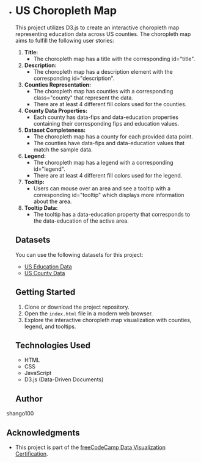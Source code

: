 
- # US Choropleth Map

  This project utilizes D3.js to create an interactive choropleth map representing education data across US counties. The choropleth map aims to fulfill the following user stories:

  1. **Title:**
     - The choropleth map has a title with the corresponding id="title".
  2. **Description:**
     - The choropleth map has a description element with the corresponding id="description".
  3. **Counties Representation:**
     - The choropleth map has counties with a corresponding class="county" that represent the data.
     - There are at least 4 different fill colors used for the counties.
  4. **County Data Properties:**
     - Each county has data-fips and data-education properties containing their corresponding fips and education values.
  5. **Dataset Completeness:**
     - The choropleth map has a county for each provided data point.
     - The counties have data-fips and data-education values that match the sample data.
  6. **Legend:**
     - The choropleth map has a legend with a corresponding id="legend".
     - There are at least 4 different fill colors used for the legend.
  7. **Tooltip:**
     - Users can mouse over an area and see a tooltip with a corresponding id="tooltip" which displays more information about the area.
  8. **Tooltip Data:**
     - The tooltip has a data-education property that corresponds to the data-education of the active area.

  ## Datasets

  You can use the following datasets for this project:

  - [US Education Data](https://cdn.freecodecamp.org/testable-projects-fcc/data/choropleth_map/for_user_education.json)
  - [US County Data](https://cdn.freecodecamp.org/testable-projects-fcc/data/choropleth_map/counties.json)

  ## Getting Started

  1. Clone or download the project repository.
  2. Open the `index.html` file in a modern web browser.
  3. Explore the interactive choropleth map visualization with counties, legend, and tooltips.

  ## Technologies Used

  - HTML
  - CSS
  - JavaScript
  - D3.js (Data-Driven Documents)

  ## Author

 shango100

  ## Acknowledgments

  - This project is part of the [freeCodeCamp Data Visualization Certification](https://www.freecodecamp.org/learn/data-visualization/data-visualization-projects).
